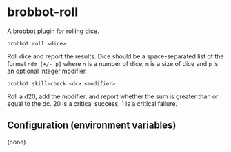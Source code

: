 # brobbot-roll

A brobbot plugin for rolling dice.

```
brobbot roll <dice>
```

Roll dice and report the results. Dice should be a space-separated list of the format `ndm [+/- p]` where `n` is a number of dice, `m` is a size of dice and `p` is an optional integer modifier.

```
brobbot skill-check <dc> <modifier>
```

Roll a d20, add the modifier, and report whether the sum is greater than or equal to the dc. 20 is a critical success, 1 is a critical failure.

## Configuration (environment variables)

(none)


